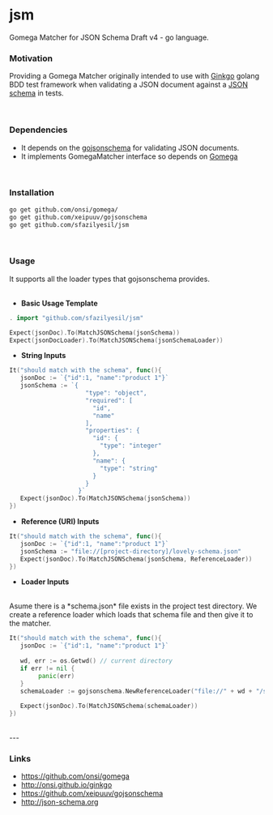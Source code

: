 # jsm
Gomega Matcher for JSON Schema Draft v4 - go language. 

### Motivation
Providing a Gomega Matcher originally intended to use with [Ginkgo](http://onsi.github.io/ginkgo) golang BDD test 
framework when validating a JSON document against a [JSON schema](http://json-schema.org/) in tests.

<br/>

### Dependencies
- It depends on the [gojsonschema](https://github.com/xeipuuv/gojsonschema) for validating JSON documents.
- It implements GomegaMatcher interface so depends on [Gomega](https://github.com/onsi/gomega)

<br/>

### Installation
```bash
go get github.com/onsi/gomega/
go get github.com/xeipuuv/gojsonschema
go get github.com/sfazilyesil/jsm
```

<br/>

### Usage
It supports all the loader types that gojsonschema provides.
<br /><br/>

- **Basic Usage Template**
```go
. import "github.com/sfazilyesil/jsm"

Expect(jsonDoc).To(MatchJSONSchema(jsonSchema))
Expect(jsonDocLoader).To(MatchJSONSchema(jsonSchemaLoader))
```

- **String Inputs**
```go
It("should match with the schema", func(){
   jsonDoc := `{"id":1, "name":"product 1"}`
   jsonSchema := `{
                     "type": "object",
                     "required": [
                       "id",
                       "name"
                     ],
                     "properties": {
                       "id": {
                         "type": "integer"
                       },
                       "name": {
                         "type": "string"
                       }
                     }
                   }`
   Expect(jsonDoc).To(MatchJSONSchema(jsonSchema))
})
```

- **Reference (URI) Inputs**
```go
It("should match with the schema", func(){
   jsonDoc := `{"id":1, "name":"product 1"}`
   jsonSchema := "file://[project-directory]/lovely-schema.json"
   Expect(jsonDoc).To(MatchJSONSchema(jsonSchema, ReferenceLoader))
})
```

- **Loader Inputs**
<br/>
Asume there is a *schema.json* file exists in the project test directory.
We create a reference loader which loads that schema file and then 
give it to the matcher.

```go
It("should match with the schema", func(){
   jsonDoc := `{"id":1, "name":"product 1"}`
   
   wd, err := os.Getwd() // current directory
   if err != nil {
   		panic(err)
   }
   schemaLoader := gojsonschema.NewReferenceLoader("file://" + wd + "/schema.json")
   
   Expect(jsonDoc).To(MatchJSONSchema(schemaLoader))
})
```

<br/>
---


### Links

- https://github.com/onsi/gomega
- http://onsi.github.io/ginkgo
- https://github.com/xeipuuv/gojsonschema
- http://json-schema.org
